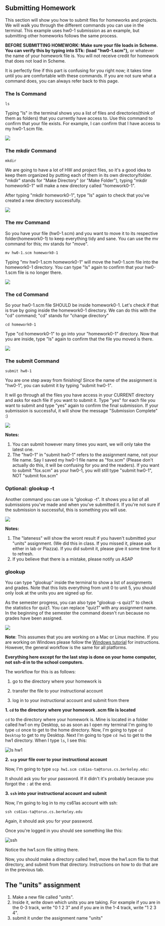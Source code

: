 ## Submitting Homework

This section will show you how to submit files for homeworks and projects. We
will walk you through the different commands you can use in the terminal. This
example uses hw0-1 submission as an example, but submitting other homeworks
follows the same process.

**BEFORE SUBMITTING HOMEWORK: Make sure your file loads in Scheme. You can verify this by typing into STk: (load "hw0-1.scm"),** or whatever the name of your homework file is. You will not receive credit for homework that does not load in Scheme.

It is perfectly fine if this part is confusing for you right now; it takes
time until you are comfortable with these commands. If you are not sure what a
command does, you can always refer back to this page.

### The ls Command

    
    
    ls
    

Typing "ls" in the terminal shows you a list of files and directories(think of
them as folders) that you currently have access to. Use this command to
confirm that your file exists. For example, I can confirm that I have access
to my hw0-1.scm file.

![](/static/ls.jpg)

### The mkdir Command

    
    
    mkdir
    

We are going to have a lot of HW and project files, so it's a good idea to
keep them organized by putting each of them in its own directory/folder.
"mkdir" stands for "Make Directory" (or "Make Folder"), typing "mkdir
homework0-1" will make a new directory called "homework0-1".

After typing "mkdir homework0-1", type "ls" again to check that you've created
a new directory successfully.

![](/static/mkdir.png)

### The mv Command

So you have your file (hw0-1.scm) and you want to move it to its respective
folder(homework0-1) to keep everything tidy and sane. You can use the mv
command for this; mv stands for "move".

    
    
    mv hw0-1.scm homework0-1
    

Typing "mv hw0-1.scm homework0-1" will move the hw0-1.scm file into the
homework0-1 directory. You can type "ls" again to confirm that your hw0-1.scm
file is no longer there.

![](/static/mv.png)

### The cd Command

So your hw0-1.scm file SHOULD be inside homework0-1. Let's check if that is
true by going inside the homework0-1 directory. We can do this with the "cd"
command; "cd" stands for "change directory"

    
    
    cd homework0-1
    

Type "cd homework0-1" to go into your "homework0-1" directory. Now that you
are inside, type "ls" again to confirm that the file you moved is there.

![](/static/cd.png)

### The submit Command

    
    
    submit hw0-1
    

You are one step away from finishing! Since the name of the assignment is
"hw0-1", you can submit it by typing "submit hw0-1".

It will go through all the files you have access in your CURRENT directory and
asks for each file if you want to submit it. Type "yes" for each file you want
to submit and type "yes" again to confirm the final submission. If your
submission is successful, it will show the message "Submission Complete" :)

![](/static/submit.png)

**Notes:**

  1. You can submit however many times you want, we will only take the latest one.
  2. The "hw0-1" in "submit hw0-1" refers to the assignment name, not your file name. Say I saved my hw0-1 file name as "fox.scm" (Please don't actually do this, it will be confusing for you and the readers). If you want to submit "fox.scm" as your hw0-1, you will still type "submit hw0-1", NOT "submit fox.scm"

### Optional: glookup -t

Another command you can use is "glookup -t". It shows you a list of all
submissions you've made and when you've submitted it. If you're not sure if
the submission is successful, this is something you will use.

![](/static/glookup-t.png)

**Notes:**

  1. The "lateness" will show the wront result if you haven't submitted your "units" assignment. (We did this in class. If you missed it, please ask either in lab or Piazza). If you did submit it, please give it some time for it to refresh.
  2. If you believe that there is a mistake, please notify us ASAP

### glookup

You can type "glookup" inside the terminal to show a list of assignments and
grades. Note that this lists everything from unit 0 to unit 5, you should only
look at the units you are signed up for.

As the semester progress, you can also type "glookup -s quiz1" to check the
statistics for quiz1. You can replace "quiz1" with any assignment name. In the
beginning of the semester the command doesn't run because no grades have been
assigned.

![](/static/glookup.png)

**Note**: This assumes that you are working on a Mac or Linux machine. If you are working on Windows please follow the [Windows tutorial](http://www-inst.eecs.berkeley.edu/~cs61a/fa13/pdfs/connect-windows.pdf) for instructions. However, the general workflow is the same for all platforms.

**Everything here except for the last step is done on your home computer, not ssh-d in to the school computers.**

The workflow for this is as follows:

1. go to the directory where your homework is

2. transfer the file to your instructional account

3. log in to your instructional account and submit from there

**1. `cd` to the directory where your homework .scm file is located**

`cd` to the directory where your homework is. Mine is located in a folder
called hw1 on my Desktop, so as soon as I open my terminal I'm going to type
`cd` once to get to the home directory. Now, I'm going to type `cd Desktop` to
get to my Desktop.  Next I'm going to type `cd hw1` to get to the hw1
directory. When I type `ls`, I see this:

![ls hw1](/static/ls_hw1.png)

**2. `scp` your file over to your instructional account**

Now, I'm going to type `scp hw1.scm cs61as-ta@torus.cs.berkeley.edu:`

It should ask you for your password. If it didn't it's probably because you
forgot the `:` at the end.

**3. `ssh` into your instructional account and submit**

Now, I'm going to log in to my cs61as account with ssh:

`ssh cs61as-ta@torus.cs.berkeley.edu`

Again, it should ask you for your password.

Once you're logged in you should see something like this:

![ssh](/static/ssh.png)

Notice the hw1.scm file sitting there.

Now, you should make a directory called hw1, move the hw1.scm file to that
directory, and submit from that directory. Instructions on how to do that are
in the previous tab.

## The "units" assignment

  1. Make a new file called "units".
  2. Inside it, write down which units you are taking. For example if you are in the 0-3 track, write "0 1 2 3" and if you are in the 1-4 track, write "1 2 3 4".
  3. submit it under the assignment name "units"


